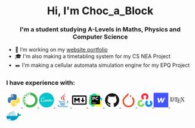 <h1 align="center">Hi, I'm Choc_a_Block</h1>
<h3 align="center">I'm a student studying A-Levels in Maths, Physics and Computer Science</h3>

- :notebook_with_decorative_cover: I’m working on my [website portfolio](https://choc-a-block.github.io)
- :mortar_board: I'm also making a timetabling system for my CS NEA Project
- :black_nib: I'm making a cellular automata simulation engine for my EPQ Project


<h3 align="left">I have experience with:</h3>
<p align="left">
<a href="https://www.python.org" target="_blank"> <img src="https://raw.githubusercontent.com/devicons/devicon/master/icons/python/python-original.svg" alt="python" width="40" height="40"/> </a>
 <a href="https://www.anaconda.com" target="_blank"> <img src="https://github.com/devicons/devicon/blob/master/icons/anaconda/anaconda-original.svg" alt="Anaconda" width="40" height="40"/> </a>
<a href="https://www.canva.com/en_gb/" target="_blank"> <img src="https://github.com/devicons/devicon/blob/master/icons/canva/canva-original.svg" alt="Canva" width="40" height="40"/> </a>
<a href="https://www.java.com/en/" target="_blank"> <img src="https://github.com/devicons/devicon/blob/master/icons/java/java-original.svg" alt="Java" width="40" height="40"/> </a>
<a href="https://en.wikipedia.org/wiki/Markdown" target="_blank"> <img src="https://github.com/devicons/devicon/blob/master/icons/markdown/markdown-original.svg" alt="Markdown" width="40" height="40"/> </a>
<a href="https://www.jetbrains.com/pycharm/" target="_blank"> <img src="https://github.com/devicons/devicon/blob/master/icons/pycharm/pycharm-original.svg" alt="Pycharm" width="40" height="40"/> </a> <a href="https://github.com" target="_blank"> <img src="https://github.com/devicons/devicon/blob/master/icons/github/github-original.svg" alt="GitHub" width="40" height="40"/> </a>
 <a href="https://pytorch.org" target="_blank"> <img src="https://github.com/devicons/devicon/blob/master/icons/pytorch/pytorch-original.svg" alt="PyTorch" width="40" height="40"/</a>
 <a href="https://opencv.org" target="_blank"> <img src="https://github.com/devicons/devicon/blob/master/icons/opencv/opencv-original.svg" alt="OpenCV" width="40" height="40"/</a>
 <a href="https://webflow.com" target="_blank"> <img src="https://github.com/devicons/devicon/blob/master/icons/webflow/webflow-original.svg" alt="Webflow" width="40" height="40"/</a>
 <a href="https://www.latex-project.org" target="_blank"> <img src="https://github.com/devicons/devicon/blob/master/icons/latex/latex-original.svg" alt="LaTeX" width="40" height="40"/</a>
 <a href="https://docker.io" target="_blank"> <img src="https://github.com/devicons/devicon/blob/master/icons/docker/docker-plain.svg" alt="Docker" width="40" height="40"/</a>


</p>
<!---
Choc-a-Block/Choc-a-Block is a ✨ special ✨ repository because its `README.md` (this file) appears on your GitHub profile.
You can click the Preview link to take a look at your changes.
--->
